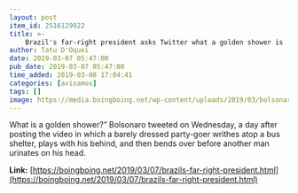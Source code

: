 ```yaml
---
layout: post
item_id: 2516129922
title: >-
    Brazil's far-right president asks Twitter what a golden shower is
author: Tatu D'Oquei
date: 2019-03-07 05:47:00
pub_date: 2019-03-07 05:47:00
time_added: 2019-03-08 17:04:41
categories: [avisamos]
tags: []
image: https://media.boingboing.net/wp-content/uploads/2019/03/bolsonaro.jpg
---
```


What is a golden shower?” Bolsonaro tweeted on Wednesday, a day after posting the video in which a barely dressed party-goer writhes atop a bus shelter, plays with his behind, and then bends over before another man urinates on his head.

**Link:** [https://boingboing.net/2019/03/07/brazils-far-right-president.html](https://boingboing.net/2019/03/07/brazils-far-right-president.html)

